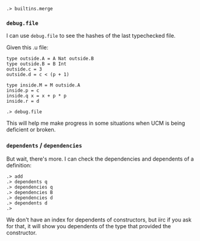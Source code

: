 ```ucm:hide
.> builtins.merge
```

### `debug.file`
I can use `debug.file` to see the hashes of the last typechecked file.

Given this .u file:
```unison:hide
type outside.A = A Nat outside.B
type outside.B = B Int
outside.c = 3
outside.d = c < (p + 1)

type inside.M = M outside.A
inside.p = c
inside.q x = x + p * p
inside.r = d
```
```ucm
.> debug.file
```

This will help me make progress in some situations when UCM is being deficient or broken.

### `dependents` / `dependencies`
But wait, there's more.  I can check the dependencies and dependents of a definition:
```ucm
.> add
.> dependents q
.> dependencies q
.> dependencies B
.> dependencies d
.> dependents d
.>
```

We don't have an index for dependents of constructors, but iirc if you ask for that, it will show you dependents of the type that provided the constructor.
